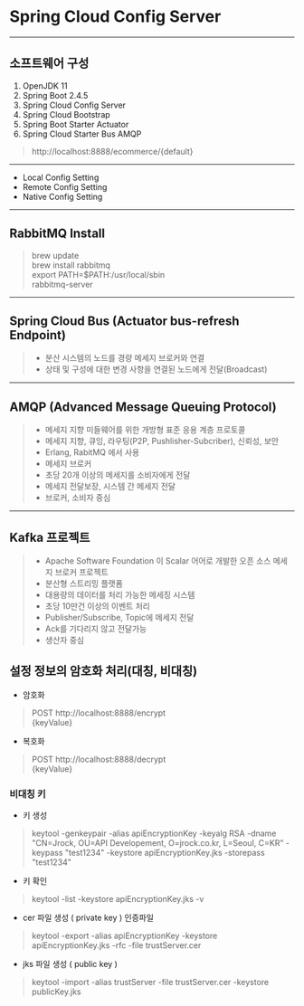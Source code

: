# Spring Cloud Config Server
- - -

## 소프트웨어 구성
1. OpenJDK 11
2. Spring Boot 2.4.5
3. Spring Cloud Config Server
4. Spring Cloud Bootstrap
5. Spring Boot Starter Actuator
6. Spring Cloud Starter Bus AMQP

> http://localhost:8888/ecommerce/{default}
 
- - -
- Local Config Setting
- Remote Config Setting
- Native Config Setting

- - -
## RabbitMQ Install
> brew update  
> brew install rabbitmq  
> export PATH=$PATH:/usr/local/sbin  
> rabbitmq-server  
- - -
## Spring Cloud Bus (Actuator bus-refresh Endpoint)
> - 분산 시스템의 노드를 경량 메세지 브로커와 연결  
> - 상태 및 구성에 대한 변경 사항을 연결된 노드에게 전달(Broadcast)
- - -
## AMQP (Advanced Message Queuing Protocol)
> - 메세지 지향 미들웨어를 위한 개방형 표준 응용 계층 프로토콜  
> - 메세지 지향, 큐잉, 라우팅(P2P, Pushlisher-Subcriber), 신뢰성, 보안  
> - Erlang, RabitMQ 에서 사용  
> - 메세지 브로커  
> - 초당 20개 이상의 메세지를 소비자에게 전달  
> - 메세지 전달보장, 시스템 간 메세지 전달  
> - 브로커, 소비자 중심
- - -
## Kafka 프로젝트
> - Apache Software Foundation 이 Scalar 어어로 개발한 오픈 소스 메세지 브로커 프로젝트  
> - 분산형 스트리밍 플랫폼  
> - 대용량의 데이터를 처리 가능한 메세징 시스템  
> - 초당 10만건 이상의 이벤트 처리  
> - Publisher/Subscribe, Topic에 메세지 전달  
> - Ack를 기다리지 않고 전달가능  
> - 생산자 중심  

## 설정 정보의 암호화 처리(대칭, 비대칭)
- 암호화  
> POST http://localhost:8888/encrypt  
  {keyValue}
- 복호화
> POST http://localhost:8888/decrypt  
  {keyValue} 

### 비대칭 키
- 키 생성 
> keytool -genkeypair -alias apiEncryptionKey -keyalg RSA -dname "CN=Jrock, OU=API Developement, O=jrock.co.kr, L=Seoul, C=KR" -keypass "test1234" -keystore apiEncryptionKey.jks -storepass "test1234"
- 키 확인
> keytool -list -keystore apiEncryptionKey.jks -v
- cer 파일 생성 ( private key ) 인증파일
> keytool -export -alias apiEncryptionKey -keystore apiEncryptionKey.jks -rfc -file trustServer.cer
- jks 파일 생성 ( public key )
> keytool -import -alias trustServer -file trustServer.cer -keystore publicKey.jks